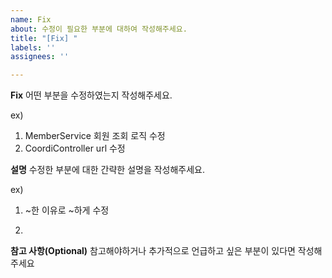 ```yaml
---
name: Fix
about: 수정이 필요한 부분에 대하여 작성해주세요.
title: "[Fix] "
labels: ''
assignees: ''

---
```


**Fix**
어떤 부분을 수정하였는지 작성해주세요.

ex) 
1. MemberService 회원 조회 로직 수정
2. CoordiController url 수정

**설명**
수정한 부분에 대한 간략한 설명을 작성해주세요.

ex) 
1. ~한 이유로 ~하게 수정

2. ~~~

**참고 사항(Optional)**
참고해야하거나 추가적으로 언급하고 싶은 부분이 있다면 작성해주세요
